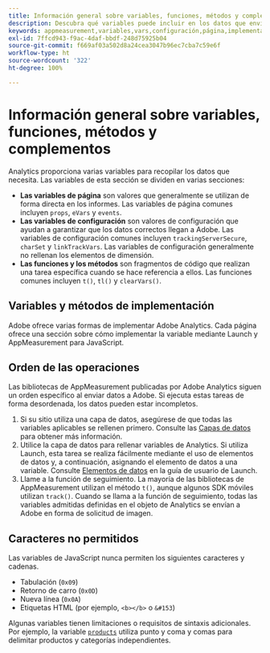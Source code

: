 ```yaml
---
title: Información general sobre variables, funciones, métodos y complementos
description: Descubra qué variables puede incluir en los datos que envía a Adobe para mejorar los informes.
keywords: appmeasurement,variables,vars,configuración,página,implementación
exl-id: 7ffcd943-f9ac-4daf-bbdf-248d75925b04
source-git-commit: f669af03a502d8a24cea3047b96ec7cba7c59e6f
workflow-type: ht
source-wordcount: '322'
ht-degree: 100%

---
```


# Información general sobre variables, funciones, métodos y complementos

Analytics proporciona varias variables para recopilar los datos que necesita. Las variables de esta sección se dividen en varias secciones:

* **Las variables de página** son valores que generalmente se utilizan de forma directa en los informes. Las variables de página comunes incluyen `props`, `eVars` y `events`.
* **Las variables de configuración** son valores de configuración que ayudan a garantizar que los datos correctos llegan a Adobe. Las variables de configuración comunes incluyen `trackingServerSecure`, `charSet` y `linkTrackVars`. Las variables de configuración generalmente no rellenan los elementos de dimensión.
* **Las funciones y los métodos** son fragmentos de código que realizan una tarea específica cuando se hace referencia a ellos. Las funciones comunes incluyen `t()`, `tl()` y `clearVars()`.

## Variables y métodos de implementación

Adobe ofrece varias formas de implementar Adobe Analytics. Cada página ofrece una sección sobre cómo implementar la variable mediante Launch y AppMeasurement para JavaScript.

## Orden de las operaciones

Las bibliotecas de AppMeasurement publicadas por Adobe Analytics siguen un orden específico al enviar datos a Adobe. Si ejecuta estas tareas de forma desordenada, los datos pueden estar incompletos.

1. Si su sitio utiliza una capa de datos, asegúrese de que todas las variables aplicables se rellenen primero. Consulte las [Capas de datos](../prepare/data-layer.md) para obtener más información.
2. Utilice la capa de datos para rellenar variables de Analytics. Si utiliza Launch, esta tarea se realiza fácilmente mediante el uso de elementos de datos y, a continuación, asignando el elemento de datos a una variable. Consulte [Elementos de datos](https://experienceleague.adobe.com/docs/launch/using/reference/manage-resources/data-elements.html?lang=es) en la guía de usuario de Launch.
3. Llame a la función de seguimiento. La mayoría de las bibliotecas de AppMeasurement utilizan el método `t()`, aunque algunos SDK móviles utilizan `track()`. Cuando se llama a la función de seguimiento, todas las variables admitidas definidas en el objeto de Analytics se envían a Adobe en forma de solicitud de imagen.

## Caracteres no permitidos

Las variables de JavaScript nunca permiten los siguientes caracteres y cadenas.

* Tabulación (`0x09`)
* Retorno de carro (`0x0D`)
* Nueva línea (`0x0A`)
* Etiquetas HTML (por ejemplo, `<b></b>` o `&#153`)

Algunas variables tienen limitaciones o requisitos de sintaxis adicionales. Por ejemplo, la variable [`products`](page-vars/products.md) utiliza punto y coma y comas para delimitar productos y categorías independientes.
